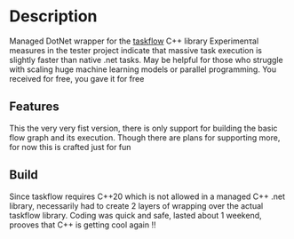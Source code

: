 # Description
Managed DotNet wrapper for the [taskflow](https://github.com/taskflow/taskflow) C++ library
Experimenτal measures in the tester project indicate that massive task execution is slightly faster than
native .net tasks. May be helpful for those who struggle with scaling huge machine learning models or parallel programming.
You received for free, you gave it for free

## Features
This the very very fist version, there is only support for building the basic flow graph and its execution.
Though there are plans for supporting more, for now this is crafted just for fun

## Build
Since taskflow requires C\+\+20 which is not allowed in a managed C++ .net library, necessarily had to create 2
layers of wrapping over the actual taskflow library. 
Coding was quick and safe, lasted about 1 weekend, prooves that C++ is getting cool again !!

